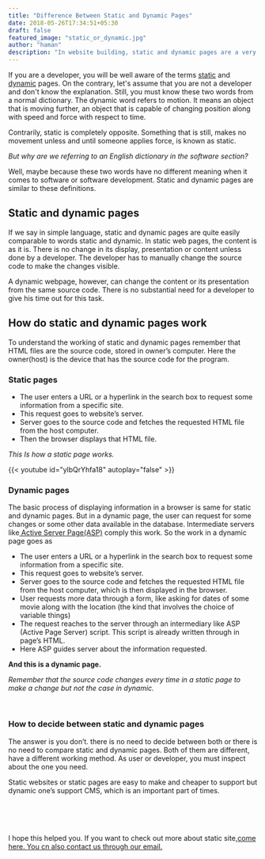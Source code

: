 ```yaml
---
title: "Difference Between Static and Dynamic Pages"
date: 2018-05-26T17:34:51+05:30
draft: false
featured_image: "static_or_dynamic.jpg"
author: "haman"
description: "In website building, static and dynamic pages are a very important topic. Both static and dynamic server a different purpose for a programme. Just like their names, their working is opposite"
---
```


<p>If you are a developer, you will be well aware of the terms <a href="https://uicard.io/">static</a> and <a href="https://www.newyorker.com/">dynamic</a> pages. On the contrary, let's assume that you are not a developer and don't know the explanation. Still, you must know these two words from a normal dictionary. The dynamic word refers to motion. It means an object that is moving further, an object that is capable of changing position along with speed and force with respect to time.</p>
<p>Contrarily, static is completely opposite. Something that is still, makes no movement unless and until someone applies force, is known as static.</p>

<i>But why are we referring to an English dictionary in the software section?</i>

<p>Well, maybe because these two words have no different meaning when it comes to software or software development. Static and dynamic pages are similar to these definitions.</p>

<h2>Static and dynamic pages</h2>
<p>If we say in simple language, static and dynamic pages are quite easily comparable to words static and dynamic. In static web pages, the content is as it is. There is no change in its display, presentation or content unless done by a developer. The developer has to manually change the source code to make the changes visible.</p>
<p>A dynamic webpage, however, can change the content or its presentation from the same source code. There is no substantial need for a developer to give his time out for this task.</p>

<h2>How do static and dynamic pages work</h2>

<p>To understand the working of static and dynamic pages remember that HTML files are the source code, stored in owner’s computer. Here the owner(host) is the device that has the source code for the program.</p>

<h3>Static pages</h3>
<ul>
<li>The user enters a URL or a hyperlink in the search box to request some information from a specific site.</li>
 <li>This request goes to website’s server.</li>
<li>Server goes to the source code and fetches the requested HTML file from the host computer.</li>
<li>Then the browser displays that HTML file.</li>
</ul>
<p><i>This Is how a static page works.</i></p>
{{< youtube id="ylbQrYhfa18" autoplay="false" >}}
<h3>Dynamic pages</h3>
<p>The basic process of displaying information in a browser is same for static and dynamic pages. But in a dynamic page, the user can request for some changes or some other data available in the database. Intermediate servers like<a href="https://www.w3schools.com/asp/" > Active Server Page(ASP)</a> comply this work. So the work in a dynamic page goes as</p>
<ul>
<li> The user enters a URL or a hyperlink in the search box to request some information from a specific site.</li>
<li> This request goes to website’s server.</li>
<li> Server goes to the source code and fetches the requested HTML file from the host computer, which is then displayed in the browser.</li>
<li>User requests more data through a form, like asking for dates of some movie along with the location (the kind that involves the choice of variable things)</li>
<li> The request reaches to the server through an intermediary like ASP (Active Page Server) script. This script is already written through in page’s HTML.</li>
<li>Here ASP guides server about the information requested.</li>
</ul>
<p><b>And this is a dynamic page.</b></p>
<p><i>Remember that the source code changes every time in a static page to make a change but not the case in dynamic.</i></p>

<br>
<h3>How to decide between static and dynamic pages</h3>
<p>The answer is you don’t. there is no need to decide between both or there is no need to compare static and dynamic pages. Both of them are different, have a different working method. As user or developer, you must inspect about the one you need.<p>
<p>Static websites or static pages are easy to make and cheaper to support but dynamic one’s support CMS, which is an important part of times.</p>
</br>
</br>
</br>

<p> I hope this helped you. If you want to check out more about static site,<a href="https://uicard.io/">come here. You cn also contact us through our email.</a></p>